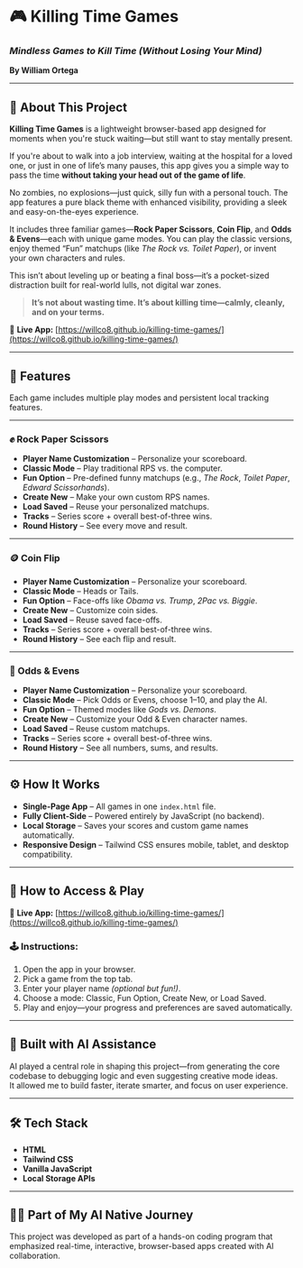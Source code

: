 # 🎮 Killing Time Games  
### *Mindless Games to Kill Time (Without Losing Your Mind)*  
**By William Ortega**

---

## 🧠 About This Project

**Killing Time Games** is a lightweight browser-based app designed for moments when you're stuck waiting—but still want to stay mentally present.

If you're about to walk into a job interview, waiting at the hospital for a loved one, or just in one of life’s many pauses, this app gives you a simple way to pass the time **without taking your head out of the game of life**.

No zombies, no explosions—just quick, silly fun with a personal touch. The app features a pure black theme with enhanced visibility, providing a sleek and easy-on-the-eyes experience.

It includes three familiar games—**Rock Paper Scissors**, **Coin Flip**, and **Odds & Evens**—each with unique game modes. You can play the classic versions, enjoy themed “Fun” matchups (like *The Rock vs. Toilet Paper*), or invent your own characters and rules.

This isn’t about leveling up or beating a final boss—it’s a pocket-sized distraction built for real-world lulls, not digital war zones.

> **It’s not about wasting time. It’s about killing time—calmly, cleanly, and on your terms.**

🔗 **Live App:** [https://willco8.github.io/killing-time-games/](https://willco8.github.io/killing-time-games/)

---

## 🎯 Features

Each game includes multiple play modes and persistent local tracking features.

---

### ✊ Rock Paper Scissors
- **Player Name Customization** – Personalize your scoreboard.
- **Classic Mode** – Play traditional RPS vs. the computer.
- **Fun Option** – Pre-defined funny matchups (e.g., *The Rock*, *Toilet Paper*, *Edward Scissorhands*).
- **Create New** – Make your own custom RPS names.
- **Load Saved** – Reuse your personalized matchups.
- **Tracks** – Series score + overall best-of-three wins.
- **Round History** – See every move and result.

---

### 🪙 Coin Flip
- **Player Name Customization** – Personalize your scoreboard.
- **Classic Mode** – Heads or Tails.
- **Fun Option** – Face-offs like *Obama vs. Trump*, *2Pac vs. Biggie*.
- **Create New** – Customize coin sides.
- **Load Saved** – Reuse saved face-offs.
- **Tracks** – Series score + overall best-of-three wins.
- **Round History** – See each flip and result.

---

### 🔢 Odds & Evens
- **Player Name Customization** – Personalize your scoreboard.
- **Classic Mode** – Pick Odds or Evens, choose 1–10, and play the AI.
- **Fun Option** – Themed modes like *Gods vs. Demons*.
- **Create New** – Customize your Odd & Even character names.
- **Load Saved** – Reuse custom matchups.
- **Tracks** – Series score + overall best-of-three wins.
- **Round History** – See all numbers, sums, and results.

---

## ⚙️ How It Works

- **Single-Page App** – All games in one `index.html` file.
- **Fully Client-Side** – Powered entirely by JavaScript (no backend).
- **Local Storage** – Saves your scores and custom game names automatically.
- **Responsive Design** – Tailwind CSS ensures mobile, tablet, and desktop compatibility.

---

## 🚀 How to Access & Play

🔗 **Live App:** [https://willco8.github.io/killing-time-games/](https://willco8.github.io/killing-time-games/)

### 🕹️ Instructions:
1. Open the app in your browser.
2. Pick a game from the top tab.
3. Enter your player name *(optional but fun!)*.
4. Choose a mode: Classic, Fun Option, Create New, or Load Saved.
5. Play and enjoy—your progress and preferences are saved automatically.

---

## 🤖 Built with AI Assistance

AI played a central role in shaping this project—from generating the core codebase to debugging logic and even suggesting creative mode ideas.  
It allowed me to build faster, iterate smarter, and focus on user experience.

---

## 🛠️ Tech Stack

- **HTML**
- **Tailwind CSS**
- **Vanilla JavaScript**
- **Local Storage APIs**

---

## 👨‍💻 Part of My AI Native Journey

This project was developed as part of a hands-on coding program that emphasized real-time, interactive, browser-based apps created with AI collaboration.
